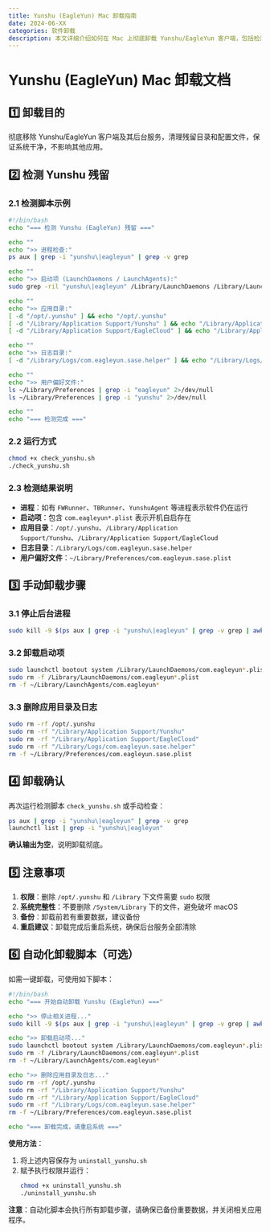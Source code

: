 ```yaml
---
title: Yunshu (EagleYun) Mac 卸载指南
date: 2024-06-XX
categories: 软件卸载
description: 本文详细介绍如何在 Mac 上彻底卸载 Yunshu/EagleYun 客户端，包括检测残留、手动卸载、自动化脚本及注意事项，帮助用户清理系统环境。
---
```


# Yunshu (EagleYun) Mac 卸载文档

## 1️⃣ 卸载目的
彻底移除 Yunshu/EagleYun 客户端及其后台服务，清理残留目录和配置文件，保证系统干净，不影响其他应用。

## 2️⃣ 检测 Yunshu 残留

### 2.1 检测脚本示例
```bash
#!/bin/bash
echo "=== 检测 Yunshu (EagleYun) 残留 ==="

echo ""
echo ">> 进程检查:"
ps aux | grep -i "yunshu\|eagleyun" | grep -v grep

echo ""
echo ">> 启动项 (LaunchDaemons / LaunchAgents):"
sudo grep -ril "yunshu\|eagleyun" /Library/LaunchDaemons /Library/LaunchAgents ~/Library/LaunchAgents 2>/dev/null

echo ""
echo ">> 应用目录:"
[ -d "/opt/.yunshu" ] && echo "/opt/.yunshu"
[ -d "/Library/Application Support/Yunshu" ] && echo "/Library/Application Support/Yunshu"
[ -d "/Library/Application Support/EagleCloud" ] && echo "/Library/Application Support/EagleCloud"

echo ""
echo ">> 日志目录:"
[ -d "/Library/Logs/com.eagleyun.sase.helper" ] && echo "/Library/Logs/com.eagleyun.sase.helper"

echo ""
echo ">> 用户偏好文件:"
ls ~/Library/Preferences | grep -i "eagleyun" 2>/dev/null
ls ~/Library/Preferences | grep -i "yunshu" 2>/dev/null

echo ""
echo "=== 检测完成 ==="
````

### 2.2 运行方式

```bash
chmod +x check_yunshu.sh
./check_yunshu.sh
```

### 2.3 检测结果说明

* **进程**：如有 `FWRunner`、`TBRunner`、`YunshuAgent` 等进程表示软件仍在运行
* **启动项**：包含 `com.eagleyun*.plist` 表示开机自启存在
* **应用目录**：`/opt/.yunshu`、`/Library/Application Support/Yunshu`、`/Library/Application Support/EagleCloud`
* **日志目录**：`/Library/Logs/com.eagleyun.sase.helper`
* **用户偏好文件**：`~/Library/Preferences/com.eagleyun.sase.plist`

## 3️⃣ 手动卸载步骤

### 3.1 停止后台进程

```bash
sudo kill -9 $(ps aux | grep -i "yunshu\|eagleyun" | grep -v grep | awk '{print $2}')
```

### 3.2 卸载启动项

```bash
sudo launchctl bootout system /Library/LaunchDaemons/com.eagleyun*.plist 2>/dev/null
sudo rm -f /Library/LaunchDaemons/com.eagleyun*.plist
rm -f ~/Library/LaunchAgents/com.eagleyun*
```

### 3.3 删除应用目录及日志

```bash
sudo rm -rf /opt/.yunshu
sudo rm -rf "/Library/Application Support/Yunshu"
sudo rm -rf "/Library/Application Support/EagleCloud"
sudo rm -rf "/Library/Logs/com.eagleyun.sase.helper"
rm -f ~/Library/Preferences/com.eagleyun.sase.plist
```

## 4️⃣ 卸载确认

再次运行检测脚本 `check_yunshu.sh` 或手动检查：

```bash
ps aux | grep -i "yunshu\|eagleyun" | grep -v grep
launchctl list | grep -i "yunshu\|eagleyun"
```

**确认输出为空**，说明卸载彻底。

## 5️⃣ 注意事项

1. **权限**：删除 `/opt/.yunshu` 和 `/Library` 下文件需要 `sudo` 权限
2. **系统完整性**：不要删除 `/System/Library` 下的文件，避免破坏 macOS
3. **备份**：卸载前若有重要数据，建议备份
4. **重启建议**：卸载完成后重启系统，确保后台服务全部清除

## 6️⃣ 自动化卸载脚本（可选）

如需一键卸载，可使用如下脚本：

```bash
#!/bin/bash
echo "=== 开始自动卸载 Yunshu (EagleYun) ==="

echo ">> 停止相关进程..."
sudo kill -9 $(ps aux | grep -i "yunshu\|eagleyun" | grep -v grep | awk '{print $2}') 2>/dev/null

echo ">> 卸载启动项..."
sudo launchctl bootout system /Library/LaunchDaemons/com.eagleyun*.plist 2>/dev/null
sudo rm -f /Library/LaunchDaemons/com.eagleyun*.plist
rm -f ~/Library/LaunchAgents/com.eagleyun*

echo ">> 删除应用目录及日志..."
sudo rm -rf /opt/.yunshu
sudo rm -rf "/Library/Application Support/Yunshu"
sudo rm -rf "/Library/Application Support/EagleCloud"
sudo rm -rf "/Library/Logs/com.eagleyun.sase.helper"
rm -f ~/Library/Preferences/com.eagleyun.sase.plist

echo "=== 卸载完成，请重启系统 ==="
```

**使用方法**：

1. 将上述内容保存为 `uninstall_yunshu.sh`
2. 赋予执行权限并运行：
   ```bash
   chmod +x uninstall_yunshu.sh
   ./uninstall_yunshu.sh
   ```

**注意**：自动化脚本会执行所有卸载步骤，请确保已备份重要数据，并关闭相关应用程序。
